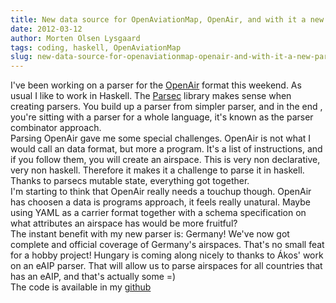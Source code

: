```yaml
---
title: New data source for OpenAviationMap, OpenAir, and with it a new parser!
date: 2012-03-12
author: Morten Olsen Lysgaard
tags: coding, haskell, OpenAviationMap
slug: new-data-source-for-openaviationmap-openair-and-with-it-a-new-parser
---
```


I've been working on a parser for the
[OpenAir](http://www.winpilot.com/usersguide/userairspace.asp) format
this weekend. As usual I like to work in Haskell. The
[Parsec](http://www.haskell.org/haskellwiki/Parsec) library makes sense
when creating parsers. You build up a parser from simpler parser, and in
the end , you're sitting with a parser for a whole language, it's known
as the parser combinator approach.\
Parsing OpenAir gave me some special challenges. OpenAir is not what I
would call an data format, but more a program. It's a list of
instructions, and if you follow them, you will create an airspace. This
is very non declarative, very non haskell. Therefore it makes it a
challenge to parse it in haskell. Thanks to parsecs mutable state,
everything got together.\
I'm starting to think that OpenAir really needs a touchup though.
OpenAir has choosen a data is programs approach, it feels really
unatural. Maybe using YAML as a carrier format together with a schema
specification on what attributes an airspace has would be
more fruitful?\
The instant benefit with my new parser is: Germany! We've now got
complete and official coverage of Germany's airspaces. That's no small
feat for a hobby project! Hungary is coming along nicely to thanks to
Ákos' work on an eAIP parser. That will allow us to parse airspaces for
all countries that has an eAIP, and that's actually some =)\
The code is available in my
[github](https://github.com/molysgaard/OsmXmlTool)
